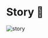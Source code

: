 # Story 🤔

![story](https://user-images.githubusercontent.com/47014385/59567724-ac577000-9047-11e9-9d6a-57162db85986.png)
